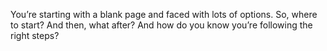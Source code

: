 You’re starting with a blank page and faced with lots of options. So, where to start? And then, what after? And how do you know you’re following the right steps?